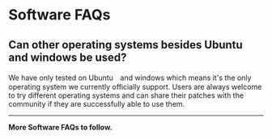 # Software FAQs

## Can other operating systems besides Ubuntu and windows be used?

We have only tested on Ubuntu　and windows which means it's the only operating system we currently officially support. Users are always welcome to try different operating systems and can share their patches with the community if they are successfully able to use them.

---
**More Software FAQs to follow.**
